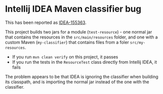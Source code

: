 # Intellij IDEA Maven classifier bug

This has been reported as [IDEA-155363](https://youtrack.jetbrains.com/issue/IDEA-155363).

This project builds two jars for a module (`test-resource`) - one normal jar that contains the
resources in the `src/main/resources` folder, and one with a custom Maven (`my-classifier`) that
contains files from a foler `src/my-resources`.

* If you run `mvn clean verify` on this project, it passes
* If you run the tests in the `ResourceTest` class directly from Intellij IDEA, it fails

The problem appears to be that IDEA is ignoring the classifier when building its classpath, and
is importing the normal jar instead of the one with the classifier.
